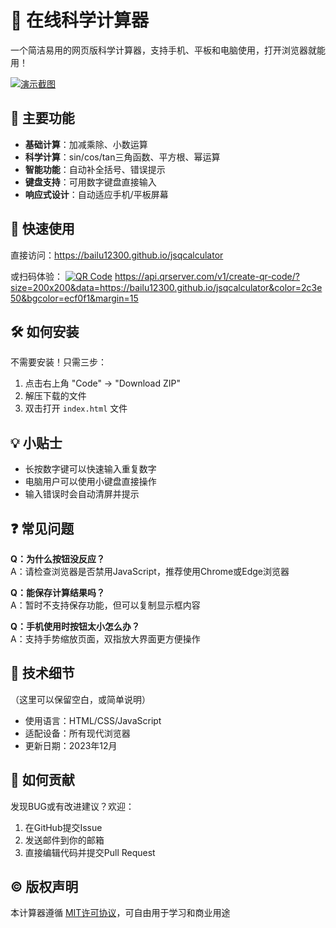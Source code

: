# 🧮 在线科学计算器

一个简洁易用的网页版科学计算器，支持手机、平板和电脑使用，打开浏览器就能用！

[![演示截图](https://via.placeholder.com/400x700/0088ff/ffffff?text=截图占位符)](https://你的用户名.github.io/计算器仓库名)

## 🌟 主要功能
- **基础计算**：加减乘除、小数运算
- **科学计算**：sin/cos/tan三角函数、平方根、幂运算
- **智能功能**：自动补全括号、错误提示
- **键盘支持**：可用数字键盘直接输入
- **响应式设计**：自动适应手机/平板屏幕

## 🚀 快速使用
直接访问：https://bailu12300.github.io/jsqcalculator

或扫码体验：
[![QR Code](https://api.qrserver.com/v1/create-qr-code/?size=150x150&data=https://bailu12300.github.io/jsqcalculator)](https://bailu12300.github.io/jsqcalculator)
https://api.qrserver.com/v1/create-qr-code/?size=200x200&data=https://bailu12300.github.io/jsqcalculator&color=2c3e50&bgcolor=ecf0f1&margin=15


## 🛠️ 如何安装
不需要安装！只需三步：
1. 点击右上角 "Code" → "Download ZIP"
2. 解压下载的文件
3. 双击打开 `index.html` 文件

## 💡 小贴士
- 长按数字键可以快速输入重复数字
- 电脑用户可以使用小键盘直接操作
- 输入错误时会自动清屏并提示

## ❓ 常见问题
**Q：为什么按钮没反应？**  
A：请检查浏览器是否禁用JavaScript，推荐使用Chrome或Edge浏览器

**Q：能保存计算结果吗？**  
A：暂时不支持保存功能，但可以复制显示框内容

**Q：手机使用时按钮太小怎么办？**  
A：支持手势缩放页面，双指放大界面更方便操作

## 📜 技术细节
（这里可以保留空白，或简单说明）
- 使用语言：HTML/CSS/JavaScript
- 适配设备：所有现代浏览器
- 更新日期：2023年12月

## 🤝 如何贡献
发现BUG或有改进建议？欢迎：
1. 在GitHub提交Issue
2. 发送邮件到你的邮箱
3. 直接编辑代码并提交Pull Request

## ©️ 版权声明
本计算器遵循 [MIT许可协议](LICENSE)，可自由用于学习和商业用途
